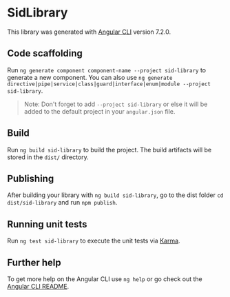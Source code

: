 # SidLibrary

This library was generated with [Angular CLI](https://github.com/angular/angular-cli) version 7.2.0.

## Code scaffolding

Run `ng generate component component-name --project sid-library` to generate a new component. You can also use `ng generate directive|pipe|service|class|guard|interface|enum|module --project sid-library`.
> Note: Don't forget to add `--project sid-library` or else it will be added to the default project in your `angular.json` file. 

## Build

Run `ng build sid-library` to build the project. The build artifacts will be stored in the `dist/` directory.

## Publishing

After building your library with `ng build sid-library`, go to the dist folder `cd dist/sid-library` and run `npm publish`.

## Running unit tests

Run `ng test sid-library` to execute the unit tests via [Karma](https://karma-runner.github.io).

## Further help

To get more help on the Angular CLI use `ng help` or go check out the [Angular CLI README](https://github.com/angular/angular-cli/blob/master/README.md).
